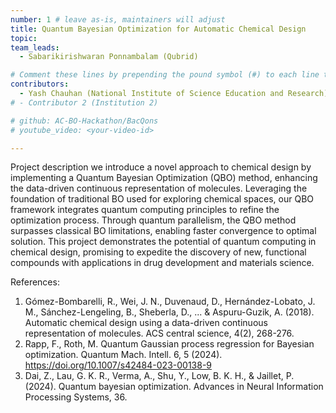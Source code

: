 ```yaml
---
number: 1 # leave as-is, maintainers will adjust
title: Quantum Bayesian Optimization for Automatic Chemical Design
topic: 
team_leads:
  - Sabarikirishwaran Ponnambalam (Qubrid)  

# Comment these lines by prepending the pound symbol (#) to each line to hide these elements
contributors:
  - Yash Chauhan (National Institute of Science Education and Research)
# - Contributor 2 (Institution 2)

# github: AC-BO-Hackathon/BacQons
# youtube_video: <your-video-id>

---
```


Project description
we introduce a novel approach to chemical design by implementing a Quantum Bayesian Optimization (QBO) method, enhancing the data-driven continuous representation of molecules. Leveraging the foundation of traditional BO used for exploring chemical spaces, our QBO framework integrates quantum computing principles to refine the optimization process. Through quantum parallelism, the QBO method surpasses classical BO limitations, enabling faster convergence to optimal solution. This project demonstrates the potential of quantum computing in chemical design, promising to expedite the discovery of new, functional compounds with applications in drug development and materials science.

References:
1. Gómez-Bombarelli, R., Wei, J. N., Duvenaud, D., Hernández-Lobato, J. M., Sánchez-Lengeling, B., Sheberla, D., ... & Aspuru-Guzik, A. (2018). Automatic chemical design using a data-driven continuous representation of molecules. ACS central science, 4(2), 268-276.
2. Rapp, F., Roth, M. Quantum Gaussian process regression for Bayesian optimization. Quantum Mach. Intell. 6, 5 (2024). https://doi.org/10.1007/s42484-023-00138-9
3. Dai, Z., Lau, G. K. R., Verma, A., Shu, Y., Low, B. K. H., & Jaillet, P. (2024). Quantum bayesian optimization. Advances in Neural Information Processing Systems, 36.
